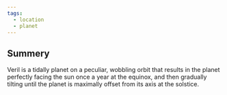 ```yaml
---
tags:
  - location
  - planet
---
```

## Summery

Veril is a tidally planet on a peculiar, wobbling orbit that results in the planet perfectly facing the sun once a year at the equinox, and then gradually tilting until the planet is maximally offset from its axis at the solstice.